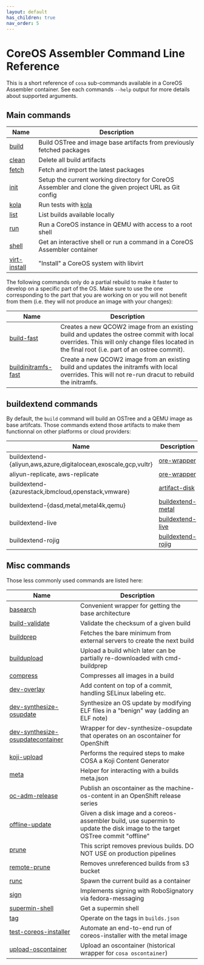 ```yaml
---
layout: default
has_children: true
nav_order: 5
---
```


# CoreOS Assembler Command Line Reference

This is a short reference of `cosa` sub-commands available in a CoreOS
Assembler container. See each commands `--help` output for more details about
supported arguments.

## Main commands

| Name | Description |
| ---- | ----------- |
| [build](https://github.com/coreos/coreos-assembler/blob/master/src/cmd-build) | Build OSTree and image base artifacts from previously fetched packages
| [clean](https://github.com/coreos/coreos-assembler/blob/master/src/cmd-clean) | Delete all build artifacts
| [fetch](https://github.com/coreos/coreos-assembler/blob/master/src/cmd-fetch) | Fetch and import the latest packages
| [init](https://github.com/coreos/coreos-assembler/blob/master/src/cmd-init) | Setup the current working directory for CoreOS Assembler and clone the given project URL as Git config
| [kola](https://github.com/coreos/coreos-assembler/blob/master/src/cmd-kola) | Run tests with [kola](kola.md)
| [list](https://github.com/coreos/coreos-assembler/blob/master/src/cmd-list) | List builds available locally
| [run](https://github.com/coreos/coreos-assembler/blob/master/src/cmd-run) | Run a CoreOS instance in QEMU with access to a root shell
| [shell](https://github.com/coreos/coreos-assembler/blob/master/src/cmd-shell) | Get an interactive shell or run a command in a CoreOS Assembler container
| [virt-install](https://github.com/coreos/coreos-assembler/blob/master/src/cmd-virt-install) | "Install" a CoreOS system with libvirt

The following commands only do a partial rebuild to make it faster to develop
on a specific part of the OS. Make sure to use the one corresponding to the
part that you are working on or you will not benefit from them (i.e. they will
not produce an image with your changes):

| Name | Description |
| ---- | ----------- |
| [build-fast](https://github.com/coreos/coreos-assembler/blob/master/src/cmd-build-fast) | Creates a new QCOW2 image from an existing build and updates the ostree commit with local overrides. This will only change files located in the final root (i.e. part of an ostree commit).
| [buildinitramfs-fast](https://github.com/coreos/coreos-assembler/blob/master/src/cmd-buildinitramfs-fast) | Create a new QCOW2 image from an existing build and updates the initramfs with local overrides. This will not re-run dracut to rebuild the initramfs.

## buildextend commands

By default, the `build` command will build an OSTree and a QEMU image as base
artifcats. Those commands extend those artifacts to make them functionnal on
other platforms or cloud providers:

| Name | Description |
| ---- | ----------- |
| buildextend-{aliyun,aws,azure,digitalocean,exoscale,gcp,vultr} | [ore-wrapper](https://github.com/coreos/coreos-assembler/blob/master/src/cmd-ore-wrapper)
| aliyun-replicate, aws-replicate | [ore-wrapper](https://github.com/coreos/coreos-assembler/blob/master/src/cmd-ore-wrapper)
| buildextend-{azurestack,ibmcloud,openstack,vmware} | [artifact-disk](https://github.com/coreos/coreos-assembler/blob/master/src/cmd-artifact-disk)
| buildextend-{dasd,metal,metal4k,qemu} | [buildextend-metal](https://github.com/coreos/coreos-assembler/blob/master/src/cmd-buildextend-metal)
| buildextend-live | [buildextend-live](https://github.com/coreos/coreos-assembler/blob/master/src/cmd-buildextend-live)
| buildextend-rojig | [buildextend-rojig](https://github.com/coreos/coreos-assembler/blob/master/src/cmd-buildextend-rojig)

## Misc commands

Those less commonly used commands are listed here:

| Name | Description |
| ---- | ----------- |
| [basearch](https://github.com/coreos/coreos-assembler/blob/master/src/cmd-basearch) | Convenient wrapper for getting the base architecture
| [build-validate](https://github.com/coreos/coreos-assembler/blob/master/src/cmd-build-validate) | Validate the checksum of a given build
| [buildprep](https://github.com/coreos/coreos-assembler/blob/master/src/cmd-buildprep) | Fetches the bare minimum from external servers to create the next build
| [buildupload](https://github.com/coreos/coreos-assembler/blob/master/src/cmd-buildupload) | Upload a build which later can be partially re-downloaded with cmd-buildprep
| [compress](https://github.com/coreos/coreos-assembler/blob/master/src/cmd-compress) | Compresses all images in a build
| [dev-overlay](https://github.com/coreos/coreos-assembler/blob/master/src/cmd-dev-overlay) | Add content on top of a commit, handling SELinux labeling etc.
| [dev-synthesize-osupdate](https://github.com/coreos/coreos-assembler/blob/master/src/cmd-dev-synthesize-osupdate) | Synthesize an OS update by modifying ELF files in a "benign" way (adding an ELF note)
| [dev-synthesize-osupdatecontainer](https://github.com/coreos/coreos-assembler/blob/master/src/cmd-dev-synthesize-osupdatecontainer) | Wrapper for dev-synthesize-osupdate that operates on an oscontainer for OpenShift
| [koji-upload](https://github.com/coreos/coreos-assembler/blob/master/src/cmd-koji-upload) | Performs the required steps to make COSA a Koji Content Generator
| [meta](https://github.com/coreos/coreos-assembler/blob/master/src/cmd-meta) | Helper for interacting with a builds meta.json
| [oc-adm-release](https://github.com/coreos/coreos-assembler/blob/master/src/cmd-oc-adm-release) | Publish an oscontainer as the machine-os-content in an OpenShift release series
| [offline-update](https://github.com/coreos/coreos-assembler/blob/master/src/cmd-offline-update) | Given a disk image and a coreos-assembler build, use supermin to update the disk image to the target OSTree commit "offline"
| [prune](https://github.com/coreos/coreos-assembler/blob/master/src/cmd-prune) | This script removes previous builds. DO NOT USE on production pipelines
| [remote-prune](https://github.com/coreos/coreos-assembler/blob/master/src/cmd-remote-prune) | Removes unreferenced builds from s3 bucket
| [runc](https://github.com/coreos/coreos-assembler/blob/master/src/cmd-runc) | Spawn the current build as a container
| [sign](https://github.com/coreos/coreos-assembler/blob/master/src/cmd-sign) | Implements signing with RoboSignatory via fedora-messaging
| [supermin-shell](https://github.com/coreos/coreos-assembler/blob/master/src/cmd-supermin-shell) | Get a supermin shell
| [tag](https://github.com/coreos/coreos-assembler/blob/master/src/cmd-tag) | Operate on the tags in `builds.json`
| [test-coreos-installer](https://github.com/coreos/coreos-assembler/blob/master/src/cmd-test-coreos-installer) | Automate an end-to-end run of coreos-installer with the metal image
| [upload-oscontainer](https://github.com/coreos/coreos-assembler/blob/master/src/cmd-upload-oscontainer) | Upload an oscontainer (historical wrapper for `cosa oscontainer`)
